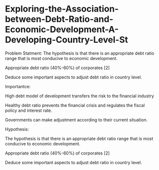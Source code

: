 # Exploring-the-Association-between-Debt-Ratio-and-Economic-Development-A-Developing-Country-Level-St
Problem Statment:
The hypothesis is that there is an appropriate debt ratio range that is most conducive to economic development. 

Appropriate debt ratio (40%-60%) of corporates [2]

Deduce some important aspects to adjust debt ratio in country level.  

Importantce:

High debt model of development transfers the risk to the financial industry

Healthy debt ratio prevents the financial crisis and regulates the fiscal policy and interest rate.

Governments can make adjustment according to their current situation.

Hypothesis:

The hypothesis is that there is an appropriate debt ratio range that is most conducive to economic development. 

Appropriate debt ratio (40%-60%) of corporates [2]

Deduce some important aspects to adjust debt ratio in country level.  

